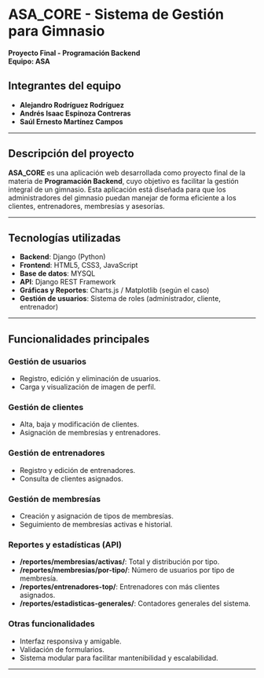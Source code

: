 # ASA_CORE - Sistema de Gestión para Gimnasio

**Proyecto Final - Programación Backend**  
**Equipo: ASA**

## Integrantes del equipo

- **Alejandro Rodríguez Rodríguez**
- **Andrés Isaac Espinoza Contreras**
- **Saúl Ernesto Martínez Campos**

---

## Descripción del proyecto

**ASA_CORE** es una aplicación web desarrollada como proyecto final de la materia de **Programación Backend**, 
cuyo objetivo es facilitar la gestión integral de un gimnasio. Esta aplicación está diseñada para que los 
administradores del gimnasio puedan manejar de forma eficiente a los clientes, entrenadores, membresías y asesorías.

---

## Tecnologías utilizadas

- **Backend**: Django (Python)
- **Frontend**: HTML5, CSS3, JavaScript
- **Base de datos**: MYSQL 
- **API**: Django REST Framework
- **Gráficas y Reportes**: Charts.js / Matplotlib (según el caso)
- **Gestión de usuarios**: Sistema de roles (administrador, cliente, entrenador)

---

## Funcionalidades principales

### Gestión de usuarios
- Registro, edición y eliminación de usuarios.
- Carga y visualización de imagen de perfil.

### Gestión de clientes
- Alta, baja y modificación de clientes.
- Asignación de membresías y entrenadores.

### Gestión de entrenadores
- Registro y edición de entrenadores.
- Consulta de clientes asignados.

### Gestión de membresías
- Creación y asignación de tipos de membresías.
- Seguimiento de membresías activas e historial.

### Reportes y estadísticas (API)
- **/reportes/membresias/activas/**: Total y distribución por tipo.
- **/reportes/membresias/por-tipo/**: Número de usuarios por tipo de membresía.
- **/reportes/entrenadores-top/**: Entrenadores con más clientes asignados.
- **/reportes/estadisticas-generales/**: Contadores generales del sistema.

### Otras funcionalidades
- Interfaz responsiva y amigable.
- Validación de formularios.
- Sistema modular para facilitar mantenibilidad y escalabilidad.

---


